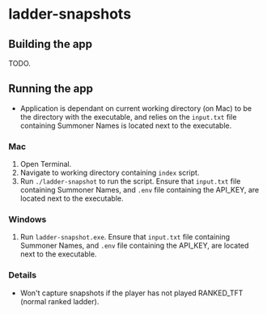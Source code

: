 # ladder-snapshots

## Building the app

TODO.

## Running the app

- Application is dependant on current working directory (on Mac) to be the directory with the executable, and relies on the `input.txt` file containing Summoner Names is located next to the executable.

### Mac

1. Open Terminal.
2. Navigate to working directory containing `index` script.
3. Run `./ladder-snapshot` to run the script. Ensure that `input.txt` file containing Summoner Names, and `.env` file containing the API_KEY, are located next to the executable.

### Windows

1. Run `ladder-snapshot.exe`. Ensure that `input.txt` file containing Summoner Names, and `.env` file containing the API_KEY, are located next to the executable.

### Details

- Won't capture snapshots if the player has not played RANKED_TFT (normal ranked ladder).
